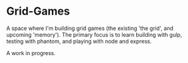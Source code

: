 # Grid-Games
A space where I'm building grid games (the existing 'the grid', and upcoming 'memory').
The primary focus is to learn building with gulp, testing with phantom, and playing with node and express.

A work in progress.
